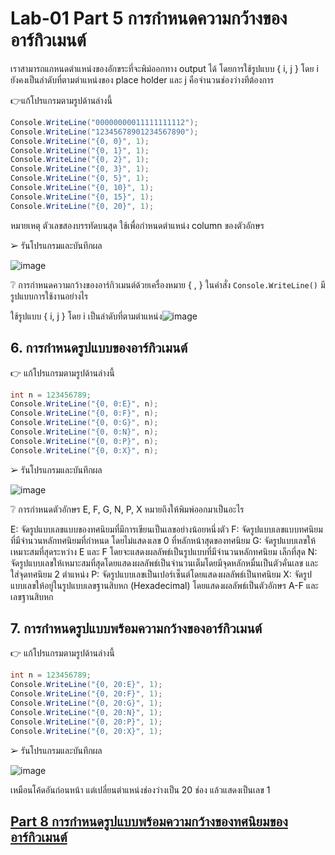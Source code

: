# Lab-01 Part 5 การกำหนดความกว้างของอาร์กิวเมนต์

เราสามารถแกหนดตำแหน่งของอักขระที่จะพิม์ออกทาง output ได้ โดยการใช้รูปแบบ { i, j }
โดย i ยังคงเป็นลำดับที่ตามตำแหน่งของ place holder และ j คือจำนวนช่องว่างทีต้องการ

👉แก้โปรแกรมตามรูปด้านล่างนี้

```csharp
Console.WriteLine("00000000011111111112");
Console.WriteLine("12345678901234567890");
Console.WriteLine("{0, 0}", 1);
Console.WriteLine("{0, 1}", 1);
Console.WriteLine("{0, 2}", 1);
Console.WriteLine("{0, 3}", 1);
Console.WriteLine("{0, 5}", 1);
Console.WriteLine("{0, 10}", 1);
Console.WriteLine("{0, 15}", 1);
Console.WriteLine("{0, 20}", 1);
```

หมายเหตุ ตัวเลขสองบรรทัดบนสุด ใช้เพื่อกำหนดตำแหน่ง column ของตัวอักษร

➢ รันโปรแกรมและบันทึกผล

![image](https://github.com/Poramat45/Week-02/assets/115066249/fa50946c-a238-48fe-ab1a-73c681565df6)

 
❔ การกำหนดความกว้างของอาร์กิวเมนต์ด้วยเครื่องหมาย { , } ในคำสั่ง ``Console.WriteLine()`` มีรูปแบบการใช้งานอย่างไร

ใช้รูปแบบ { i, j } โดย i เป็นลำดับที่ตามตำแหน่ง![image](https://github.com/Poramat45/Week-02/assets/115066249/12b712e1-4e3e-4c24-b3c2-fcfa5650dffa)


## 6. การกำหนดรูปแบบของอาร์กิวเมนต์

👉 แก้โปรแกรมตามรูปด้านล่างนี้

```csharp
int n = 123456789;
Console.WriteLine("{0, 0:E}", n);
Console.WriteLine("{0, 0:F}", n);
Console.WriteLine("{0, 0:G}", n);
Console.WriteLine("{0, 0:N}", n);
Console.WriteLine("{0, 0:P}", n);
Console.WriteLine("{0, 0:X}", n);
```

➢ รันโปรแกรมและบันทึกผล

![image](https://github.com/Poramat45/Week-02/assets/115066249/1723d2b3-867e-467b-a6c2-e2f2b66ae9ee)


❔  การกำหนดตัวอักษร E, F, G, N, P, X หมายถึงให้พิมพ์ออกมาเป็นอะไร

 E: จัดรูปแบบเลขแบบของทศนิยมที่มีการเขียนเป็นเลขอย่างน้อยหนึ่งตัว
	F: จัดรูปแบบเลขแบบทศนิยมที่มีจำนวนหลักทศนิยมที่กำหนด โดยไม่แสดงเลข 0 ที่หลักหน้าสุดของทศนิยม
	G: จัดรูปแบบเลขให้เหมาะสมที่สุดระหว่าง E และ F โดยจะแสดงผลลัพธ์เป็นรูปแบบที่มีจำนวนหลักทศนิยม	เล็กที่สุด
	N: จัดรูปแบบเลขให้เหมาะสมที่สุดโดยแสดงผลลัพธ์เป็นจำนวนเต็มโดยมีจุดหลักหมื่นเป็นตัวคั่นเลข และใส่จุดทศนิยม 2 	ตำแหน่ง
	P: จัดรูปแบบเลขเป็นเปอร์เซ็นต์โดยแสดงผลลัพธ์เป็นทศนิยม
	X: จัดรูปแบบเลขให้อยู่ในรูปแบบเลขฐานสิบหก (Hexadecimal) โดยแสดงผลลัพธ์เป็นตัวอักษร A-F และเลขฐานสิบหก

## 7. การกำหนดรูปแบบพร้อมความกว้างของอาร์กิวเมนต์

👉 แก้โปรแกรมตามรูปด้านล่างนี้

```csharp
int n = 123456789;
Console.WriteLine("{0, 20:E}", 1);
Console.WriteLine("{0, 20:F}", 1);
Console.WriteLine("{0, 20:G}", 1);
Console.WriteLine("{0, 20:N}", 1);
Console.WriteLine("{0, 20:P}", 1);
Console.WriteLine("{0, 20:X}", 1);
```

➢   รันโปรแกรมและบันทึกผล

![image](https://github.com/Poramat45/Week-02/assets/115066249/ee9d424f-b55f-4c7d-959e-54c82988de60)

เหมือนโค้ดอันก่อนหน้า แต่เปลี่ยนตำแหน่งช่องว่างเป็น 20 ช่อง แล้วแสดงเป็นเลข 1

 
## [Part 8  การกำหนดรูปแบบพร้อมความกว้างของทศนิยมของอาร์กิวเมนต์](./Lab-01-part-8.md)
